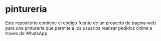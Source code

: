 # pintureria
Este repositorio contiene el código fuente de un proyecto de pagina web para una pintureria que permite a los usuarios realizar pedidos online a través de WhatsApp.

